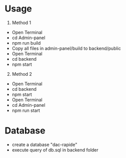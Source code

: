 # Usage

1) Method 1
- Open Terminal
- cd Admin-panel
- npm run build
- Copy all files in admin-panel/build to backend/public 
- Open Terminal
- cd backend
- npm start
2) Method 2
- Open Terminal
- cd backend
- npm start
- Open Terminal
- cd Admin-panel
- npm run start

# Database
- create a database "dac-rapide"
- execute query of db.sql in backend folder
